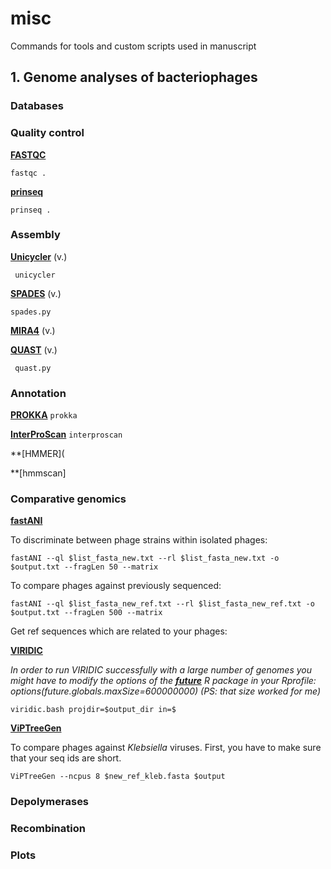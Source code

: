 # misc

Commands for tools and custom scripts used in manuscript

## 1. Genome analyses of bacteriophages 

### Databases


### Quality control

**[FASTQC](https://www.bioinformatics.babraham.ac.uk/projects/fastqc/)**

` fastqc . `

**[prinseq](http://prinseq.sourceforge.net/)**

` prinseq . `

### Assembly

**[Unicycler](https://github.com/rrwick/Unicycler)** (v.)

` unicycler`

**[SPADES](http://cab.spbu.ru/software/spades/)** (v.) 

` spades.py `

**[MIRA4](https://sourceforge.net/p/mira-assembler/wiki/Home/)** (v.)


**[QUAST](https://github.com/ablab/quast)** (v.)

` quast.py`

### Annotation

**[PROKKA](https://github.com/tseemann/prokka)**
`prokka `

**[InterProScan](https://www.ebi.ac.uk/interpro/download/)**
`interproscan`

**[HMMER](

**[hmmscan]

### Comparative genomics

**[fastANI](https://github.com/ParBLiSS/FastANI)**

To discriminate between phage strains within isolated phages:

`fastANI --ql $list_fasta_new.txt --rl $list_fasta_new.txt -o $output.txt --fragLen 50 --matrix`

To compare phages against previously sequenced:

`fastANI --ql $list_fasta_new_ref.txt --rl $list_fasta_new_ref.txt -o $output.txt --fragLen 500 --matrix`

Get ref sequences which are related to your phages:


**[VIRIDIC](http://rhea.icbm.uni-oldenburg.de/VIRIDIC/)**

*In order to run VIRIDIC successfully with a large number of genomes you might have to modify the options of the **[future](https://github.com/HenrikBengtsson/future)** R package in your Rprofile: options(future.globals.maxSize=600000000) (PS: that size worked for me)*

`viridic.bash projdir=$output_dir in=$`


**[ViPTreeGen](https://github.com/yosuken/ViPTreeGen)**

To compare phages against *Klebsiella* viruses. First, you have to make sure that your seq ids are short. 

`ViPTreeGen --ncpus 8 $new_ref_kleb.fasta $output`

### Depolymerases 


### Recombination


### Plots
